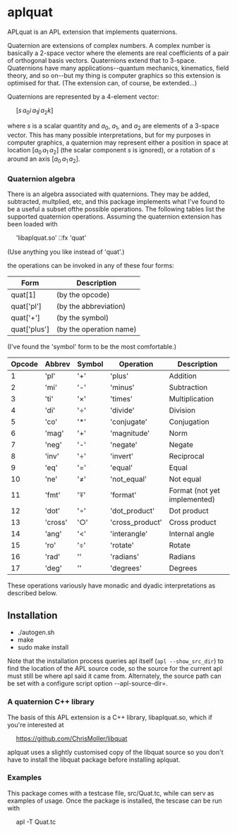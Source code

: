 # aplquat
APLquat is an APL extension that implements quaternions.

Quaternion are extensions of complex numbers.  A complex number is basically a
2-space vector where the elements are real coefficients of a pair of
orthogonal basis vectors.  Quaternions extend that to 3-space.  Quaternions
have many applications--quantum mechanics, kinematics, field theory, and so
on--but my thing is computer graphics so this extension is optimised for that.
(The extension can, of course, be extended...)

Quaternions are represented by a 4-element vector:

&nbsp;&nbsp;&nbsp;&nbsp; $[ s\, a_0i\, a_1j\, a_2k]$

where $s$ is a scalar quantity and $a_0$, $a_1$, and $a_2$ are elements of a
3-space vector.  This has many possible interpretations, but for my purposes
in computer graphics, a quaternion may represent either a position in space at
location $[ a_0\, a_1\, a_2 ]$ (the scalar component $s$ is ignored), or a
rotation of $s$ around an axis $[ a_0\, a_1\, a_2 ]$.

### Quaternion algebra

There is an algebra associated with quaternions.  They may be added,
subtracted, multplied, etc, and this package implements what I've found to be
a useful a subset ofthe possible operations.  The following tables list the
supported quaternion operations.  Assuming the quaternion extension has been
loaded with

&nbsp;&nbsp;&nbsp;&nbsp; 'libaplquat.so' ⎕fx 'quat'

(Use anything you like instead of 'quat'.)

the operations can be invoked in any of these four forms:

| Form        | Description |
|-------------|-------------|
| quat[1]      	|   (by the opcode) |
| quat['pl']	|   (by the abbreviation) |
| quat['+']	|   (by the symbol) |
| quat['plus']	|   (by the operation name) |

(I've found the 'symbol' form to be the most comfortable.)

| Opcode | Abbrev | Symbol | Operation       | Description      |
| ------ | ------ | ------ | --------------- | ---------------- |
1   |   'pl'   | '+'  |  'plus'          | Addition  |
2   |   'mi'   | '-'  |  'minus'         | Subtraction  |
3   |   'ti'   | '×'  |  'times'         | Multiplication  |
4   |   'di'   | '÷'  |  'divide'        | Division  |
5   |   'co'   | '*'  |  'conjugate'     | Conjugation  |
6   |   'mag'  | '+'  |  'magnitude'     | Norm  |
7   |   'neg'  | '-'  |  'negate'        | Negate  |
8   |   'inv'  | '÷'  |  'invert'        | Reciprocal  |
9   |   'eq'   | '='  |  'equal'         | Equal  |
10  |   'ne'   | '≠'  |  'not_equal'     | Not equal  |
11  |   'fmt'  | '⍕'  |  'format'        | Format  (not yet implemented)   |
12  |   'dot'  | '∘'  |  'dot_product'   | Dot product  |
13  |   'cross'| '○'  |  'cross_product' | Cross product  |
14  |   'ang'  | '<'  |  'interangle'    | Internal angle  |
15  |   'ro'   | '⌽'  |  'rotate'        | Rotate  |
16  |   'rad'  | ''   |  'radians'       | Radians  |
17  |   'deg'  | ''   |  'degrees'       | Degrees  |

These operations variously have monadic and dyadic interpretations as
described below.


## Installation

- ./autogen.sh
- make
- sudo make install

Note that the installation process queries apl itself (`apl --show_src_dir`)
to find the location of the APL source code, so the source for the current apl
must still be where apl said it came from.  Alternately, the source path can
be set with a configure script option --apl-source-dir=<path>.

### A quaternion C++ library

The basis of this APL extension is a C++ library, libaplquat.so, which if you're
interested at

&nbsp;&nbsp;&nbsp;&nbsp; https://github.com/ChrisMoller/libquat

aplquat uses a slightly customised copy of the libquat source so you don't
have to install the libquat package before installing aplquat.



### Examples

This package comes with a testcase file, src/Quat.tc, while can serv as
examples of usage.  Once the package is installed, the tescase can be run with

&nbsp;&nbsp;&nbsp;&nbsp; apl -T Quat.tc



